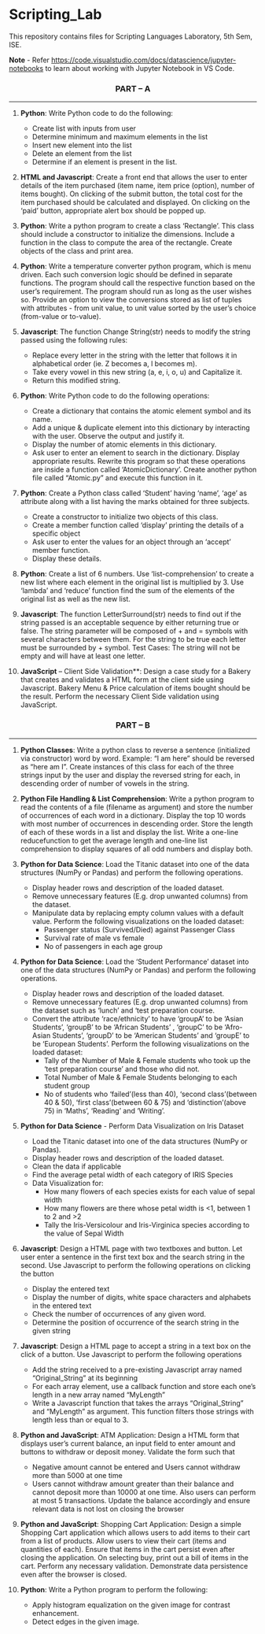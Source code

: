 # Scripting_Lab
This repository contains files for Scripting Languages Laboratory, 5th Sem, ISE.

**Note** - Refer https://code.visualstudio.com/docs/datascience/jupyter-notebooks to learn about working with Jupyter Notebook in VS Code.

<h3 align = "center">PART – A </h3>
<hr>

1. **Python**: Write Python code to do the following:
      - Create list with inputs from user
      - Determine minimum and maximum elements in the list
      - Insert new element into the list
      - Delete an element from the list
      - Determine if an element is present in the list.

2. **HTML and Javascript**: Create a front end that allows the user to enter details of the item purchased (item name, item price (option), number of items bought). On clicking of the submit button, the total cost for the item purchased should be calculated and displayed. On clicking on the ‘paid’ button, appropriate alert box should be popped up.

3. **Python**: Write a python program to create a class ‘Rectangle’. This class should include a constructor to initialize the dimensions. Include a function in the class to compute the area of the rectangle. Create objects of the class and print area.

4. **Python**: Write a temperature converter python program, which is menu driven. Each such conversion logic should be defined in separate functions. The program should call the respective function based on the user’s requirement. The program should run as long as the user wishes so. Provide an option to view the conversions stored as list of tuples with attributes - from unit value, to unit value sorted by the user’s choice (from-value or to-value).

5. **Javascript**: The function Change String(str) needs to modify the string passed using the following rules:
    - Replace every letter in the string with the letter that follows it in alphabetical order (ie. Z becomes a, l becomes m).
    - Take every vowel in this new string (a, e, i, o, u) and Capitalize it.
    - Return this modified string.
    
6. **Python**: Write Python code to do the following operations:
    - Create a dictionary that contains the atomic element symbol and its name.
    - Add a unique & duplicate element into this dictionary by interacting with the user. Observe the output and justify it.
    - Display the number of atomic elements in this dictionary.
    - Ask user to enter an element to search in the dictionary. Display appropriate results.
    Rewrite this program so that these operations are inside a function called ‘AtomicDictionary’. Create another python file called “Atomic.py” and execute this function in it.

7. **Python**: Create a Python class called ‘Student’ having ‘name’, ‘age’ as attribute along with a list having the marks obtained for three subjects.
    - Create a constructor to initialize two objects of this class.
    - Create a member function called ‘display’ printing the details of a specific object
    - Ask user to enter the values for an object through an ‘accept’ member function.
    - Display these details.

8. **Python**: Create a list of 6 numbers. Use ‘list-comprehension’ to create a new list where each element in the original list is multiplied by 3. Use ‘lambda’ and ‘reduce’ function find the sum of the elements of the original list as well as the new list.

9. **Javascript**: The function LetterSurround(str) needs to find out if the string passed is an acceptable sequence by either returning true or false. The string parameter will be composed of + and = symbols with several characters between them. For the string to be true each letter must be surrounded by + symbol. Test Cases: The string will not be empty and will have at least one letter.

10. **JavaScript** – Client Side Validation**: Design a case study for a Bakery that creates and validates a HTML form at the client side using Javascript. Bakery Menu & Price calculation of items bought should be the result. Perform the necessary Client Side validation using JavaScript.

<h3 align = "center">PART – B </h3>
<hr>

1. **Python Classes**: Write a python class to reverse a sentence (initialized via constructor) word by word. 
Example: “I am here” should be reversed as “here am I”. Create instances of this class for each of the three strings input by the user and display the reversed string for each, in descending order of number of vowels in the string.

2. **Python File Handling & List Comprehension**: Write a python program to read the contents of a file (filename as argument) and store the number of occurrences of each word in a dictionary. Display the top 10 words with most number of occurrences in descending order. Store the length of each of these words in a list and display the list. Write a one-line reducefunction to get the average length and one-line list comprehension to display squares of all odd numbers and display both.

3. **Python for Data Science**: Load the Titanic dataset into one of the data structures (NumPy or Pandas) and perform the following operations.
    - Display header rows and description of the loaded dataset.
    - Remove unnecessary features (E.g. drop unwanted columns) from the dataset.
    - Manipulate data by replacing empty column values with a default value.
    Perform the following visualizations on the loaded dataset:
        - Passenger status (Survived/Died) against Passenger Class
        - Survival rate of male vs female
        - No of passengers in each age group

4. **Python for Data Science**: Load the ‘Student Performance’ dataset into one of the data structures (NumPy or Pandas) and perform the following operations.
    - Display header rows and description of the loaded dataset.
    - Remove unnecessary features (E.g. drop unwanted columns) from the dataset such as ‘lunch’ and ‘test preparation course.
    - Convert the attribute ‘race/ethnicity’ to have ‘groupA’ to be ‘Asian Students’, ‘groupB’ to be ‘African Students’ , ‘groupC’ to be ‘Afro-Asian Students’, ‘groupD’ to be ‘American Students’ and ‘groupE’ to be ‘European Students’.
    Perform the following visualizations on the loaded dataset:
        - Tally of the Number of Male & Female students who took up the ‘test preparation course’ and those who did not.
        - Total Number of Male & Female Students belonging to each student group
        - No of students who ‘failed’(less than 40), ‘second class’(between 40 & 50), ‘first class’(between 60 & 75) and ‘distinction’(above 75) in ‘Maths’, ‘Reading’ and ‘Writing’.

5. **Python for Data Science** - Perform Data Visualization on Iris Dataset
    - Load the Titanic dataset into one of the data structures (NumPy or Pandas).
    - Display header rows and description of the loaded dataset.
    - Clean the data if applicable
    - Find the average petal width of each category of IRIS Species
    - Data Visualization for:
        - How many flowers of each species exists for each value of sepal width
        - How many flowers are there whose petal width is <1, between 1 to 2 and >2
        - Tally the Iris-Versicolour and Iris-Virginica species according to the value of Sepal Width

6. **Javascript**: Design a HTML page with two textboxes and button. Let user enter a sentence in the first text box and the search string in the second. Use Javascript to perform the following operations on clicking the button
    - Display the entered text
    - Display the number of digits, white space characters and alphabets in the entered
    text
    - Check the number of occurrences of any given word.
    - Determine the position of occurrence of the search string in the given string

7. **Javascript**: Design a HTML page to accept a string in a text box on the click of a button. Use Javascript to perform the following operations
    - Add the string received to a pre-existing Javascript array named “Original_String” at its beginning
    - For each array element, use a callback function and store each one’s length in a new array named “MyLength”
    - Write a Javascript function that takes the arrays “Original_String” and “MyLength” as argument. This function filters those strings with length less than or equal to 3.

8. **Python and JavaScript**: ATM Application: Design a HTML form that displays user’s current balance, an input field to enter amount and buttons to withdraw or deposit money. Validate the form such that
    - Negative amount cannot be entered and Users cannot withdraw more than 5000 at one time
    - Users cannot withdraw amount greater than their balance and cannot deposit more than 10000 at one time. Also users can perform at most 5 transactions. Update the balance accordingly and ensure relevant data is not lost on closing the browser

9. **Python and JavaScript**: Shopping Cart Application: Design a simple Shopping Cart application which allows users to add items to their cart from a list of products. Allow users to view their cart (items and quantities of each). Ensure that items in the cart persist even after closing the application. On selecting buy, print out a bill of items in the cart. Perform any necessary validation. Demonstrate data persistence even after the browser is closed.

10. **Python**: Write a Python program to perform the following:
    - Apply histogram equalization on the given image for contrast enhancement.
    - Detect edges in the given image.
